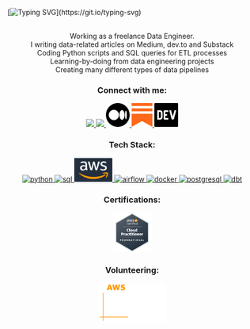 <!-- Intro -->

[![Typing SVG](https://readme-typing-svg.herokuapp.com?font=comfortaa&color=016EEA&size=24&width=500&lines=Hey+my+name+is+Felix+Gutierrez;I'm+a+father,+husband,+and+coder;Data+Engineer+and+Technical+Writer!;Working+as+a+Freelance+from+Uruguay;Get+to+know+more+about+me...)](https://git.io/typing-svg)
<!--<h3 align="center">Hi! I'm Felix</h3>-->
<!--<h3 align="center">Data Engineer</h3>-->
<!--<h3 align="center">About Me :</h3>--> 
 <p>
<div align="center">
<br>  Working as a freelance Data Engineer.
<br>  I writing data-related articles on Medium, dev.to and Substack
<br>  Coding Python scripts and SQL queries for ETL processes
<br>  Learning-by-doing from data engineering projects
<br>  Creating many different types of data pipelines
</div>
 </p>

<!-- Socials --> 

<h3 align="center">Connect with me:</h3>  
<div align="center">
<a href="mailto:felixvidalgu@gmail.com" target="blank">
<img src="https://cdn.icon-icons.com/icons2/730/PNG/512/gmail_icon-icons.com_62758.png" style="height: 3rem"/>
</a>
<a href="https://www.linkedin.com/in/felixgutierrezmorales/" target="blank">
<img src="https://cdn1.iconfinder.com/data/icons/logotypes/32/circle-linkedin-512.png" style="height: 3rem"/>
</a>
<a href="https://medium.com/@felixvidalgu" target="blank">
<img src="https://github.com/fvgm-spec/fvgm-spec/blob/main/img/medium.png" style="height: 3rem; background-color:white"/>
</a>
<a href="https://learndatabydoing.substack.com/publish/home" target="blank">
<img src="https://github.com/fvgm-spec/fvgm-spec/blob/main/img/Substack_logo.png" style="height: 3rem; background-color:white"/>
</a>
<a href="https://dev.to/dashboard" target="blank">
<img src="https://github.com/fvgm-spec/fvgm-spec/blob/main/img/dev-black.png" style="height: 3rem; background-color:white"/>
</a>

</div>

<!-- Tech Stack --> 

<h3 align="Center">Tech Stack:</h3>  
<p align="center">
<a href="https://www.python.org/" target="_blank"> <img src="https://cdn.icon-icons.com/icons2/1508/PNG/512/python_104451.png" alt="python"  style="height: 3rem"/> </a>
<a href="https://tr.wikipedia.org/wiki/SQL" target="_blank"> <img src="https://img.icons8.com/external-bearicons-blue-bearicons/512/external-SQL-file-extension-bearicons-blue-bearicons.png" alt="sql"  style="height: 3rem"/> </a>
<a href="https://aws.amazon.com/" target="_blank"> <img src="https://github.com/fvgm-spec/fvgm-spec/blob/main/img/aws.png" alt="aws"  style="height: 3rem"/> </a>
<a href="https://airflow.apache.org/" target="_blank"> <img src="https://www.svgrepo.com/show/353380/airflow.svg" alt="airflow"  style="height: 3rem"/> </a>
<a href="https://www.docker.com/" target="_blank"> <img src="https://img.icons8.com/color/512/docker.png" alt="docker"  style="height: 3rem"/> </a>
<a href="https://www.postgresql.org/" target="_blank"> <img src="https://img.icons8.com/color/512/postgreesql.png" alt="postgresql"  style="height: 3rem"/> </a>
<a href="https://www.getdbt.com/" target="_blank"> <img src="https://seeklogo.com/images/D/dbt-logo-500AB0BAA7-seeklogo.com.png" alt="dbt"  style="height: 3rem"/> </a>

<!-- Certifications --> 

<h3 align="Center">Certifications:</h3>  
<p align="center">
<a href="https://www.credly.com/badges/b8e9f7cb-12ff-4be6-829a-bf2a63660f0f/public_url" target="_blank"> <img src="https://github.com/fvgm-spec/fvgm-spec/blob/main/img/AWS-CLF-C01_badge.png" alt="AWS Certified Cloud Practitioner"  style="height: 5rem"/> </a>

<!-- Volunteering --> 

<h3 align="Center">Volunteering:</h3>  
<p align="center">
<a href="https://aws.amazon.com/developer/community/community-builders/community-builders-directory/?cb-cards.sort-by=item.additionalFields.cbName&cb-cards.sort-order=asc&awsf.builder-category=cb-type%23data&awsf.location=location%23latam&awsf.year=*all&awsm.page-cb-cards=1" target="_blank"> <img src="https://github.com/fvgm-spec/fvgm-spec/blob/main/img/aws-community-builder-logo.png" alt="AWS Community Builder"  style="height: 5rem"/> </a>
